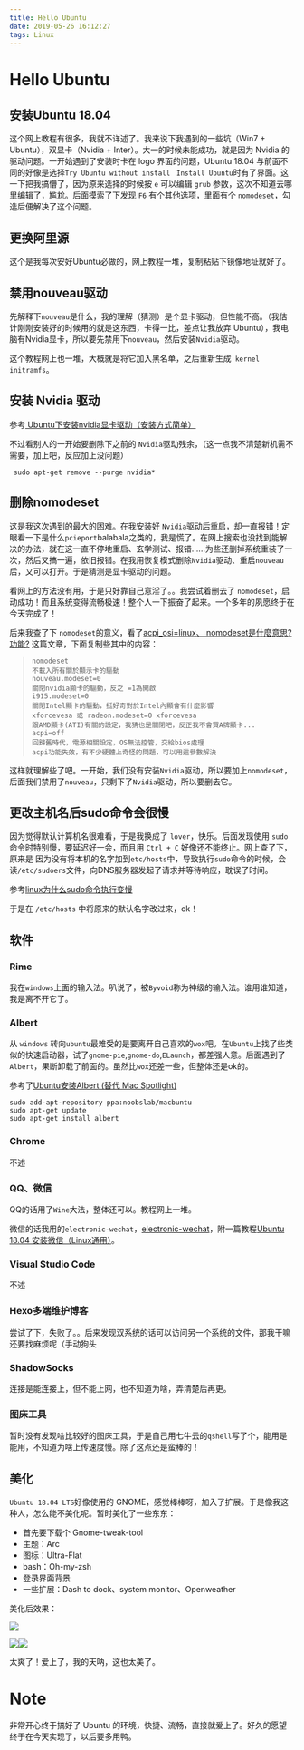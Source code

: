 ```yaml
---
title: Hello Ubuntu
date: 2019-05-26 16:12:27
tags: Linux
---
```


# Hello Ubuntu

## 安装Ubuntu 18.04

这个网上教程有很多，我就不详述了。我来说下我遇到的一些坑（Win7 + Ubuntu），双显卡（Nvidia + Inter）。大一的时候未能成功，就是因为 Nvidia 的驱动问题。一开始遇到了安装时卡在 logo 界面的问题，Ubuntu 18.04 与前面不同的好像是选择`Try Ubuntu without install ` `Install Ubuntu`时有了界面。这一下把我搞懵了，因为原来选择的时候按 `e` 可以编辑 `grub` 参数，这次不知道去哪里编辑了，尴尬。后面摸索了下发现 `F6` 有个其他选项，里面有个 `nomodeset`，勾选后便解决了这个问题。<!--more-->

## 更换阿里源

这个是我每次安好Ubuntu必做的，网上教程一堆，复制粘贴下镜像地址就好了。

## 禁用nouveau驱动

先解释下`nouveau`是什么，我的理解（猜测）是个显卡驱动，但性能不高。（我估计刚刚安装好的时候用的就是这东西，卡得一比，差点让我放弃 Ubuntu），我电脑有Nvidia显卡，所以要先禁用下`nouveau`，然后安装`Nvidia`驱动。

这个教程网上也一堆，大概就是将它加入黑名单，之后重新生成` kernel initramfs`。

## 安装 Nvidia 驱动

参考[ Ubuntu下安装nvidia显卡驱动（安装方式简单）](<https://blog.csdn.net/linhai1028/article/details/79445722>)

不过看别人的一开始要删除下之前的 `Nvidia`驱动残余，（这一点我不清楚新机需不需要，加上吧，反应加上没问题）

```
 sudo apt-get remove --purge nvidia*
```

## 删除nomodeset

这是我这次遇到的最大的困难。在我安装好 `Nvidia`驱动后重启，却一直报错！定眼看一下是什么`pcieport`balabala之类的，我是慌了。在网上搜索也没找到能解决的办法，就在这一直不停地重启、玄学测试、报错......为些还删掉系统重装了一次，然后又搞一遍，依旧报错。在我用恢复模式删除`Nvidia`驱动、重启`nouveau`后，又可以打开。于是猜测是显卡驱动的问题。

看网上的方法没有用，于是只好靠自己意淫了。。我尝试着删去了 `nomodeset`，启动成功！而且系统变得流畅极速！整个人一下振奋了起来。一个多年的夙愿终于在今天完成了！

后来我查了下 `nomodeset`的意义，看了[acpi_osi=linux、 nomodeset是什麼意思? 功能?]([https://medium.com/caesars-study-review-on-web-development/acpi-osi-linux-nomodeset%E6%98%AF%E4%BB%80%E9%BA%BC%E6%84%8F%E6%80%9D-%E5%8A%9F%E8%83%BD-42d8e2c444c3](https://medium.com/caesars-study-review-on-web-development/acpi-osi-linux-nomodeset是什麼意思-功能-42d8e2c444c3)) 这篇文章，下面复制些其中的内容：

> ```
> nomodeset
> 不載入所有關於顯示卡的驅動
> nouveau.modeset=0
> 關閉nvidia顯卡的驅動，反之 =1為開啟
> i915.modeset=0
> 關閉Intel顯卡的驅動，挺好奇對於Intel內顯會有什麼影響
> xforcevesa 或 radeon.modeset=0 xforcevesa
> 跟AMD顯卡(ATI)有關的設定，我猜也是關閉吧，反正我不會買A牌顯卡...
> acpi=off
> 回歸舊時代，電源相關設定，OS無法控管，交給bios處理
> acpi功能失效，有不少硬體上奇怪的問題，可以用這參數解決
> ```

这样就理解些了吧。一开始，我们没有安装`Nvidia`驱动，所以要加上`nomodeset`，后面我们禁用了`nouveau`，只剩下了`Nvidia`驱动，所以要删去它。

## 更改主机名后sudo命令会很慢

因为觉得默认计算机名很难看，于是我换成了 `lover`，快乐。后面发现使用 `sudo` 命令时特别慢，要延迟好一会，而且用 `Ctrl + C` 好像还不能终止。网上查了下，原来是 因为没有将本机的名字加到`etc/hosts`中，导致执行`sudo`命令的时候，会读`/etc/sudoers`文件，向DNS服务器发起了请求并等待响应，耽误了时间。 

参考[linux为什么sudo命令执行变慢](https://blog.csdn.net/caiqiiqi/article/details/81069639)

于是在 `/etc/hosts` 中将原来的默认名字改过来，ok！

## 软件

### Rime

我在`windows`上面的输入法。叭说了，被`Byvoid`称为神级的输入法。谁用谁知道，我是离不开它了。

### Albert

从 `windows` 转向`ubuntu`最难受的是要离开自己喜欢的`wox`吧。在`Ubuntu`上找了些类似的快速启动器，试了`gnome-pie`,`gnome-do`,`ELaunch`，都差强人意。后面遇到了`Albert`，果断卸载了前面的。虽然比`wox`还差一些，但整体还是ok的。

参考了[Ubuntu安装Albert (替代 Mac Spotlight)](<https://blog.csdn.net/jankin6/article/details/80430223>)

```
sudo add-apt-repository ppa:noobslab/macbuntu
sudo apt-get update
sudo apt-get install albert
```

### Chrome

不述

### QQ、微信

QQ的话用了`Wine`大法，整体还可以。教程网上一堆。

微信的话我用的`electronic-wechat`，[electronic-wechat](<https://github.com/geeeeeeeeek/electronic-wechat>)，附一篇教程[Ubuntu 18.04 安装微信（Linux通用）](https://www.cnblogs.com/dotnetcrazy/p/9124658.html)。

### Visual Studio Code

不述

### Hexo多端维护博客

尝试了下，失败了。。后来发现双系统的话可以访问另一个系统的文件，那我干嘛还要找麻烦呢（手动狗头

### ShadowSocks

连接是能连接上，但不能上网，也不知道为啥，弄清楚后再更。

### 图床工具

暂时没有发现啥比较好的图床工具，于是自己用七牛云的`qshell`写了个，能用是能用，不知道为啥上传速度慢。除了这点还是蛮棒的！

## 美化

`Ubuntu 18.04 LTS`好像使用的 GNOME，感觉棒棒呀，加入了扩展。于是像我这种人，怎么能不美化呢。暂时美化了一些东东：

- 首先要下载个 Gnome-tweak-tool
- 主题：Arc
- 图标：Ultra-Flat
- bash：Oh-my-zsh
- 登录界面背景
- 一些扩展：Dash to dock、system monitor、Openweather

美化后效果：

![](http://cmhblog.cfzhao.com/2019-05-25%2018-54-14%20%E7%9A%84%E5%B1%8F%E5%B9%95%E6%88%AA%E5%9B%BE.png)

![](http://cmhblog.cfzhao.com/2019-05-25%2019-49-08%20%E7%9A%84%E5%B1%8F%E5%B9%95%E6%88%AA%E5%9B%BE.png)![](http://cmhblog.cfzhao.com/2019-05-25%2019-49-11%20%E7%9A%84%E5%B1%8F%E5%B9%95%E6%88%AA%E5%9B%BE.png)

太爽了！爱上了，我的天呐，这也太美了。

# Note

非常开心终于搞好了 Ubuntu 的环境，快捷、流畅，直接就爱上了。好久的愿望终于在今天实现了，以后要多用鸭。


